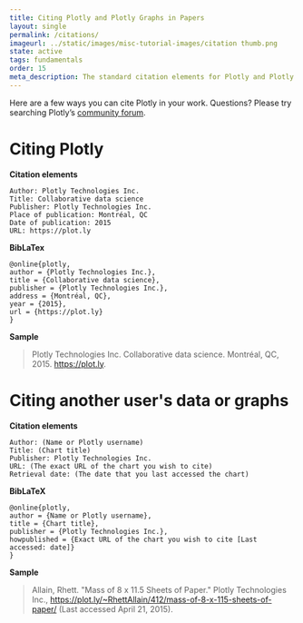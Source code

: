 ```yaml
---
title: Citing Plotly and Plotly Graphs in Papers
layout: single
permalink: /citations/
imageurl: ../static/images/misc-tutorial-images/citation thumb.png
state: active
tags: fundamentals
order: 15
meta_description: The standard citation elements for Plotly and Plotly graphs.
---
```


Here are a few ways you can cite Plotly in your work. Questions? Please try searching Plotly’s [community forum](http://community.plot.ly/).

# Citing Plotly

**Citation elements**

```
Author: Plotly Technologies Inc. 
Title: Collaborative data science
Publisher: Plotly Technologies Inc.
Place of publication: Montréal, QC
Date of publication: 2015
URL: https://plot.ly
```

**BibLaTex**

```
@online{plotly, 
author = {Plotly Technologies Inc.},
title = {Collaborative data science},
publisher = {Plotly Technologies Inc.},
address = {Montréal, QC},
year = {2015},
url = {https://plot.ly}
}
```

**Sample**

> Plotly Technologies Inc. Collaborative data science. Montréal, QC, 2015. https://plot.ly.


# Citing another user's data or graphs

**Citation elements**

```
Author: (Name or Plotly username) 
Title: (Chart title)
Publisher: Plotly Technologies Inc.
URL: (The exact URL of the chart you wish to cite)
Retrieval date: (The date that you last accessed the chart)
```

**BibLaTeX**

```
@online{plotly, 
author = {Name or Plotly username},
title = {Chart title},
publisher = {Plotly Technologies Inc.},
howpublished = {Exact URL of the chart you wish to cite [Last accessed: date]}
}
```

**Sample**

> Allain, Rhett. "Mass of 8 x 11.5 Sheets of Paper." Plotly Technologies Inc., https://plot.ly/~RhettAllain/412/mass-of-8-x-115-sheets-of-paper/ (Last accessed April 21, 2015).

